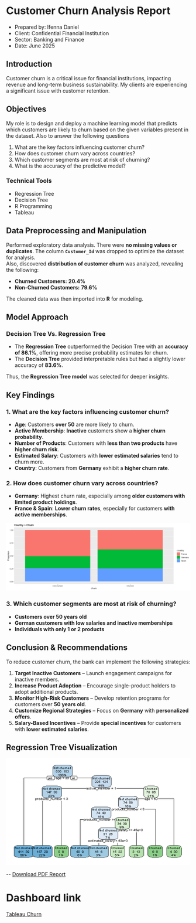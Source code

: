# Customer Churn Analysis Report  
- Prepared by: Ifenna Daniel
- Client: Confidential Financial Institution
- Sector: Banking and Finance
- Date: June 2025

## Introduction  
Customer churn is a critical issue for financial institutions, impacting revenue and long-term business sustainability. My clients are experiencing a significant issue with customer retention.

## Objectives 
My role is to design and deploy a machine learning model that predicts which customers are likely to churn based on the given variables present in the dataset. Also to answer the following questions
1. What are the key factors influencing customer churn?  
2. How does customer churn vary across countries?  
3. Which customer segments are most at risk of churning?  
4. What is the accuracy of the predictive model?  

### Technical Tools  
- Regression Tree
- Decision Tree 
- R Programming
- Tableau 

## Data Preprocessing and Manipulation  
Performed exploratory data analysis. There were **no missing values or duplicates**. The column **`Customer_Id`** was dropped to optimize the dataset for analysis.  
Also, discovered **distribution of customer churn** was analyzed, revealing the following:  
- **Churned Customers:** **20.4%**  
- **Non-Churned Customers:** **79.6%**  

The cleaned data was then imported into **R** for modeling.  

## Model Approach  

### **Decision Tree Vs. Regression Tree**  
- The **Regression Tree** outperformed the Decision Tree with an **accuracy of 86.1%**, offering more precise probability estimates for churn.  
- The **Decision Tree** provided interpretable rules but had a slightly lower accuracy of **83.6%**.  

Thus, the **Regression Tree model** was selected for deeper insights.  

## Key Findings  

### **1. What are the key factors influencing customer churn?**  
- **Age**: Customers **over 50** are more likely to churn.  
- **Active Membership**: **Inactive** customers show a **higher churn probability**.  
- **Number of Products**: Customers with **less than two products** have **higher churn risk**.  
- **Estimated Salary**: Customers with **lower estimated salaries** tend to churn more.  
- **Country**: Customers from **Germany** exhibit a **higher churn rate**.  

### **2. How does customer churn vary across countries?**  
- **Germany**: Highest churn rate, especially among **older customers with limited product holdings**.  
- **France & Spain**: **Lower churn rates**, especially for customers **with active memberships**.  

![](Country%20~%20churn.png)                 


### **3. Which customer segments are most at risk of churning?**  
- **Customers over 50 years old**  
- **German customers with low salaries and inactive memberships**  
- **Individuals with only 1 or 2 products**  

## Conclusion & Recommendations  
To reduce customer churn, the bank can implement the following strategies:  

1. **Target Inactive Customers** – Launch engagement campaigns for inactive members.  
2. **Increase Product Adoption** – Encourage single-product holders to adopt additional products.  
3. **Monitor High-Risk Customers** – Develop retention programs for customers over **50 years old**.  
4. **Customize Regional Strategies** – Focus on **Germany** with **personalized offers**.  
5. **Salary-Based Incentives** – Provide **special incentives** for customers with **lower estimated salaries**.  



## Regression Tree Visualization  
![](R.tree%20chart.png)  

--
[Download PDF Report](Predictive%20model%20report.pdf)
# Dashboard link
[Tableau Churn](https://public.tableau.com/app/profile/ifenna.daniel/viz/Churnproject_17422301347520/Dashboard1?publish=yes)
